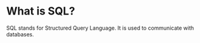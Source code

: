 # What is SQL? 
SQL stands for Structured Query Language. It is used to communicate with databases. 
